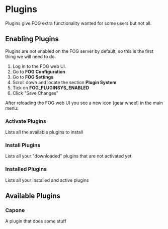 # Plugins

Plugins give FOG extra functionality wanted for some users but not all.

## Enabling Plugins

Plugins are not enabled on the FOG server by default, so this is the
first thing we will need to do.

1.  Log in to the FOG web UI.
2.  Go to **FOG Configuration**
3.  Go to **FOG Settings**
4.  Scroll down and locate the section **Plugin System**
5.  Tick on **FOG_PLUGINSYS_ENABLED**
6.  Click "Save Changes"

After reloading the FOG web UI you see a new icon (gear wheel) in the
main menu:

### Activate Plugins

Lists all the available plugins to install

### Install Plugins

Lists all your "downloaded" plugins that are not activated yet

### Installed Plugins

Lists all your installed and active plugins

## Available Plugins

### Capone

A plugin that does some stuff
